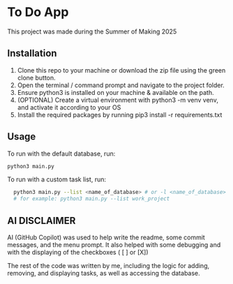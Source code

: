 # To Do App

This project was made during the Summer of Making 2025

## Installation
1. Clone this repo to your machine or download the zip file using the green clone button.
2. Open the terminal / command prompt and navigate to the project folder.
3. Ensure python3 is installed on your machine & available on the path.
4. (OPTIONAL) Create a virtual environment with python3 -m venv venv, and activate it according to your OS
5. Install the required packages by running pip3 install -r requirements.txt


## Usage
To run with the default database, run:
```bash
python3 main.py
```
To run with a custom task list, run:
```bash
  python3 main.py --list <name_of_database> # or -l <name_of_database>
  # for example: python3 main.py --list work_project
```

## AI DISCLAIMER
AI (GitHub Copilot) was used to help write the readme, some commit messages, and the menu prompt. It also helped with some debugging and with the displaying of the checkboxes ( [ ] or [X])

The rest of the code was written by me, including the logic for adding, removing, and displaying tasks, as well as accessing the database.
